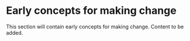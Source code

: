 # Early concepts for making change

This section will contain early concepts for making change. Content to be added.